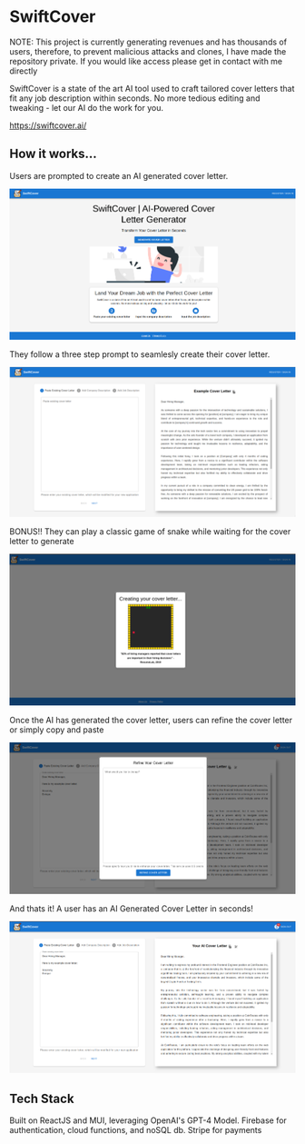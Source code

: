 # SwiftCover

NOTE: This project is currently generating revenues and has thousands of users, therefore, to prevent malicious attacks and clones, I have made the repository private. If you would like access please get in contact with me directly

SwiftCover is a state of the art AI tool used to craft tailored cover letters that fit any job description within seconds. No more tedious editing and tweaking - let our AI do the work for you.


https://swiftcover.ai/

## How  it works...

Users are prompted to create an AI generated cover letter.

![screenshot #1](./screenshot-1.png)

They follow a three step prompt to seamlesly create their cover letter.

![screenshot #2](./screenshot-2.png)

BONUS!! They can play a classic game of snake while waiting for the cover letter to generate

![screenshot #3](./screenshot-3.png)

Once the AI has generated the cover letter, users can refine the cover letter or simply copy and paste

![screenshot #4](./screenshot-4.png)

And thats it! A user has an AI Generated Cover Letter in seconds!

![screenshot #4](./screenshot-5.png)


## Tech Stack
Built on ReactJS and MUI, leveraging OpenAI's GPT-4 Model. Firebase for authentication, cloud functions, and noSQL db. Stripe for payments
